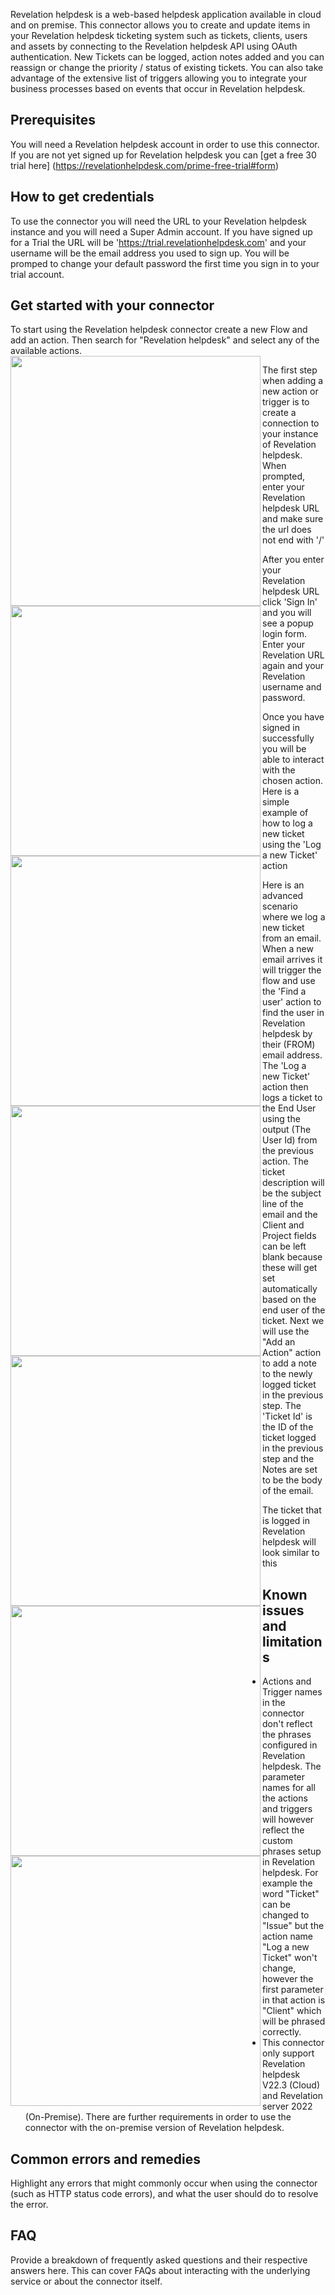 Revelation helpdesk is a web-based helpdesk application available in cloud and on premise. This connector allows you to create and update items in your Revelation helpdesk ticketing system such as tickets, clients, users and assets by connecting to the Revelation helpdesk API using OAuth authentication. 
New Tickets can be logged, action notes added and you can reassign or change the priority / status of existing tickets. You can also take advantage of the extensive list of triggers allowing you to integrate your business processes based on events that occur in Revelation helpdesk.


## Prerequisites

You will need a Revelation helpdesk account in order to use this connector. If you are not yet signed up for Revelation helpdesk you can [get a free 30 trial here] (https://revelationhelpdesk.com/prime-free-trial#form)

## How to get credentials

To use the connector you will need the URL to your Revelation helpdesk instance and you will need a Super Admin account.
If you have signed up for a Trial the URL will be 'https://trial.revelationhelpdesk.com' and your username will be the email address you used to sign up. You will be promped to change your default password the first time you sign in to your trial account.
  

## Get started with your connector

To start using the Revelation helpdesk connector create a new Flow and add an action. Then search for "Revelation helpdesk" and select any of the available actions. 
<img src="http://revelationhelpdesk.com/images/api/screenshots/Step1 - Choose action.png" align="left"  width="400">  

The first step when adding a new action or trigger is to create a connection to your instance of Revelation helpdesk. When prompted, enter your Revelation helpdesk URL and make sure the url does not end with '/'
<img src="http://revelationhelpdesk.com/images/api/screenshots/Step2 - Connect.png" align="left"  width="400">

After you enter your Revelation helpdesk URL click 'Sign In' and you will see a popup login form. Enter your Revelation URL again and your Revelation username and password.
<img src="http://revelationhelpdesk.com/images/api/screenshots/Step3 - Auth.png" align="left"  width="400">
<img src="http://revelationhelpdesk.com/images/api/screenshots/Step4 - Login.png" align="left"  width="400">

Once you have signed in successfully you will be able to interact with the chosen action. Here is a simple example of how to log a new ticket  using the 'Log a new Ticket' action
<img src="http://revelationhelpdesk.com/images/api/screenshots/Step5 - LogATicket.png" align="left"  width="400">

Here is an advanced scenario where we log a new ticket from an email. When a new email arrives it will trigger the flow and use the 'Find a user' action to find the user in Revelation helpdesk by their (FROM) email address. The 'Log a new Ticket' action then logs a ticket to the End User using the output (The User Id) from the previous action. The ticket description will be the subject line of the email and the Client and Project fields can be left blank because these will get set automatically based on the end user of the ticket.
Next we will use the "Add an Action" action to add a note to the newly logged ticket in the previous step. The 'Ticket Id' is the ID of the ticket logged in the previous step and the Notes are set to be the body of the email.
<img src="http://revelationhelpdesk.com/images/api/screenshots/Advanced logATicket.png" align="left"  width="400">

The ticket that is logged in Revelation helpdesk will look similar to this
<img src="http://revelationhelpdesk.com/images/api/screenshots/Step6 - Advanced.png" align="left"  width="400">



## Known issues and limitations

* Actions and Trigger names in the connector don't reflect the phrases configured in Revelation helpdesk. The parameter names for all the actions and triggers will however reflect the custom phrases setup in Revelation helpdesk. For example the word "Ticket" can be changed to "Issue" but the action name "Log a new Ticket" won't change, however the first parameter in that action is "Client" which will be phrased correctly. 
* This connector only support Revelation helpdesk V22.3 (Cloud) and Revelation server 2022 (On-Premise). There are further requirements in order to use the connector with the on-premise version of Revelation helpdesk. 

## Common errors and remedies

Highlight any errors that might commonly occur when using the connector (such as HTTP status code errors), and what the user should do to resolve the error.

## FAQ

Provide a breakdown of frequently asked questions and their respective answers here. This can cover FAQs about interacting with the underlying service or about the connector itself.